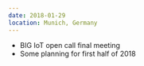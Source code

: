 ```yaml
---
date: 2018-01-29
location: Munich, Germany
---
```

* BIG IoT open call final meeting
* Some planning for first half of 2018
